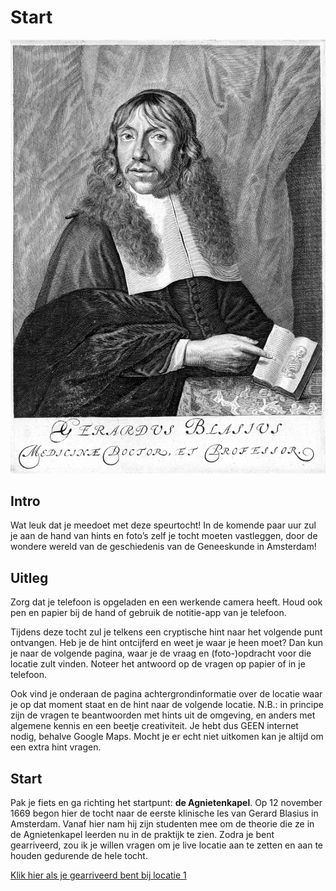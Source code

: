 # Start

![](img/blasius-banner.jpg)

## Intro
Wat leuk dat je meedoet met deze speurtocht! In de komende paar uur zul je aan de hand van hints en foto’s zelf je tocht moeten vastleggen, door de wondere wereld van de geschiedenis van de Geneeskunde in Amsterdam!

## Uitleg
Zorg dat je telefoon is opgeladen en een werkende camera heeft. 
Houd ook pen en papier bij de hand of gebruik de notitie-app van je telefoon. 

Tijdens deze tocht zul je telkens een cryptische hint naar het volgende punt ontvangen. Heb je de hint ontcijferd en weet je waar je heen moet? Dan kun je naar de volgende pagina, waar je de vraag en (foto-)opdracht voor die locatie zult vinden. Noteer het antwoord op de vragen op papier of in je telefoon.

Ook vind je onderaan de pagina achtergrondinformatie over de locatie waar je op dat moment staat en de hint naar de volgende locatie.
N.B.: in principe zijn de vragen te beantwoorden met hints uit de omgeving, en anders met algemene kennis en een beetje creativiteit. Je hebt dus GEEN internet nodig, behalve Google Maps. Mocht je er echt niet uitkomen kan je altijd om een extra hint vragen.

## Start
Pak je fiets en ga richting het startpunt: **de Agnietenkapel**. Op 12 november 1669 begon hier de tocht naar de eerste klinische les van Gerard Blasius in Amsterdam. Vanaf hier nam hij zijn studenten mee om de theorie die ze in de Agnietenkapel leerden nu in de praktijk te zien. Zodra je bent gearriveerd, zou ik je willen vragen om je live locatie aan te zetten en aan te houden gedurende de hele tocht. 

[Klik hier als je gearriveerd bent bij locatie 1](md/locatie-1)
